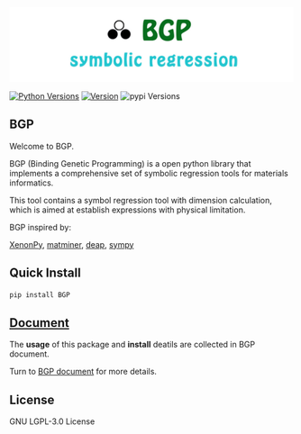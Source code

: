 <div align="center">
  <img alt="BGP" src="https://github.com/MGEdata/BGP/blob/master/img.jpg?raw=true">
</div>

[![Python Versions](https://img.shields.io/pypi/pyversions/bgp.svg)](https://pypi.org/project/bgp/)
[![Version](https://img.shields.io/github/tag/MGEdata/BGP.svg)](https://github.com/MGEdata/BGP/releases/latest)
![pypi Versions](https://badge.fury.io/py/bgp.svg)


BGP
----------------------
Welcome to BGP.

BGP (Binding Genetic Programming) is a open python library that implements a comprehensive set of symbolic regression tools for materials informatics.

This tool contains a symbol regression tool with dimension calculation,
which is aimed at establish expressions with physical limitation.

BGP inspired by:

  [XenonPy](https://github.com/yoshida-lab/XenonPy),
  [matminer](https://hackingmaterials.github.io/matminer/ ),
  [deap](https://github.com/DEAP/deap),
  [sympy](https://www.sympy.org/en/index.html)

Quick Install
----------------------
```bash
pip install BGP
```

[Document](https://boliqq07.github.io/BGPdocument/)
----------------------
The **usage** of this package and **install** deatils are collected in BGP document.

Turn to [BGP document](https://boliqq07.github.io/BGPdocument/) for more details.

License
----------------------
GNU LGPL-3.0 License




